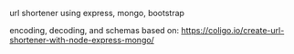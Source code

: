 url shortener using express, mongo, bootstrap

encoding, decoding, and schemas based on: https://coligo.io/create-url-shortener-with-node-express-mongo/